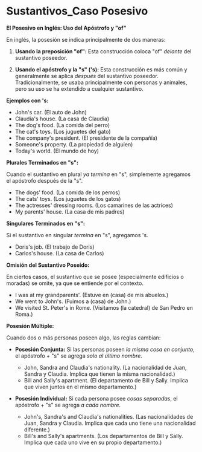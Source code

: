 # Sustantivos_Caso Posesivo



**El Posesivo en Inglés: Uso del Apóstrofo y "of"**

En inglés, la posesión se indica principalmente de dos maneras:

1.  **Usando la preposición "of":** Esta construcción coloca "of" *delante* del sustantivo poseedor.

2.  **Usando el apóstrofo y la "s" ('s):** Esta construcción es más común y generalmente se aplica *después* del sustantivo poseedor. Tradicionalmente, se usaba principalmente con personas y animales, pero su uso se ha extendido a cualquier sustantivo.

**Ejemplos con 's:**

*   John's car. (El auto de John)
*   Claudia's house. (La casa de Claudia)
*   The dog's food. (La comida del perro)
*   The cat's toys. (Los juguetes del gato)
*   The company's president. (El presidente de la compañía)
*   Someone's property. (La propiedad de alguien)
*   Today's world. (El mundo de hoy)

**Plurales Terminados en "s":**

Cuando el sustantivo en plural *ya termina* en "s", simplemente agregamos el apóstrofo después de la "s".

*   The dogs' food. (La comida de los perros)
*   The cats' toys. (Los juguetes de los gatos)
*   The actresses' dressing rooms. (Los camarines de las actrices)
*   My parents' house. (La casa de mis padres)

**Singulares Terminados en "s":**

Si el sustantivo en singular *termina* en "s", agregamos 's.

*   Doris's job. (El trabajo de Doris)
*   Carlos's house. (La casa de Carlos)

**Omisión del Sustantivo Poseído:**

En ciertos casos, el sustantivo que se posee (especialmente edificios o moradas) se omite, ya que se entiende por el contexto.

*   I was at my grandparents'. (Estuve en (casa) de mis abuelos.)
*   We went to John's. (Fuimos a (casa) de John.)
*   We visited St. Peter's in Rome. (Visitamos (la catedral) de San Pedro en Roma.)

**Posesión Múltiple:**

Cuando dos o más personas poseen algo, las reglas cambian:

*   **Posesión Conjunta:** Si las personas poseen *la misma cosa en conjunto*, el apóstrofo + "s" se agrega *solo al último nombre*.

    *   John, Sandra and Claudia's nationality. (La nacionalidad de Juan, Sandra y Claudia.  Implica que tienen la misma nacionalidad.)
    *   Bill and Sally's apartment. (El departamento de Bill y Sally. Implica que viven juntos en el mismo departamento.)

*   **Posesión Individual:** Si cada persona posee *cosas separadas*, el apóstrofo + "s" se agrega *a cada nombre*.

    *   John's, Sandra's and Claudia's nationalities. (Las nacionalidades de Juan, Sandra y Claudia.  Implica que cada uno tiene una nacionalidad diferente.)
    *   Bill's and Sally's apartments. (Los departamentos de Bill y Sally. Implica que cada uno vive en su propio departamento.)
